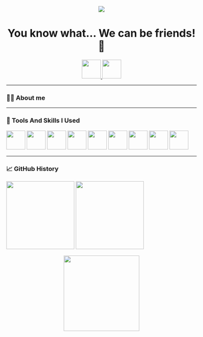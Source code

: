 <p align="center">
  <img src="https://capsule-render.vercel.app/api?text=Hello%20there!🧑🏼‍🚀&animation=fadeIn&type=waving&color=gradient&height=100"/>
</p>
<h1 align="center">
  You know what... We can be friends! 🤪
</h1>
<p align="center">
  <a href="https://www.facebook.com/nuttapong9595" title="nuttapong9595">
    <img height="50" src="https://cdn0.iconfinder.com/data/icons/social-flat-rounded-rects/512/facebook-512.png"/>
  </a>
    <a href="https://discordapp.com/users/492987529448914944" title="Fluffy#0007">
    <img height="50" src="https://cdn-icons-png.flaticon.com/512/2504/2504896.png"/>
  </a>
</p>
<hr/>
<h3>
  👨‍💻 About me
</h3>
<hr/>
<h3>
  🚀 Tools And Skills I Used
</h3>
<p>
   <img height="50" src="https://user-images.githubusercontent.com/69140322/204384307-985c0187-0b47-4936-83bf-a2ba16a26eb2.png"/>
   <img height="50" src="https://upload.wikimedia.org/wikipedia/commons/thumb/7/7d/Microsoft_.NET_logo.svg/180px-Microsoft_.NET_logo.svg.png"/>
   <img height="50" src="https://cdn-icons-png.flaticon.com/512/4492/4492311.png"/>
   <img height="50" src="https://cdn-icons-png.flaticon.com/512/875/875209.png"/>
   <img height="50" src="https://cdn-icons-png.flaticon.com/512/5968/5968350.png"/>
   <img height="50" src="https://cdn-icons-png.flaticon.com/512/331/331395.png"/>
   <img height="50" src="https://cdn-icons-png.flaticon.com/512/5968/5968292.png"/>
   <img height="50" src="https://cdn-icons-png.flaticon.com/512/1427/1427121.png"/>
   <img height="50" src="https://cdn-icons-png.flaticon.com/512/919/919825.png"/>
</p>
<hr/>
<h3>
  📈 GitHub History
</h3>
<p>
  <img height=180" width="auto" src="https://github-readme-stats.vercel.app/api?username=nuttapong6565&show_icons=true&theme=radical"/>
  <img height=180" width="auto" src="https://github-readme-stats.vercel.app/api/top-langs/?username=nuttapong6565&layout=compact&theme=radical"/>
</p>
<p align="center">
  <img height=200" width="auto" src="https://blog.darrien.dev/you-dont-know-gif/code.gif"/>
</p>


